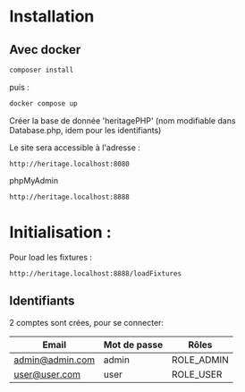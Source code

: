 # Installation

## Avec docker 
```bash
composer install
```
puis : 
```bash
docker compose up
```
Créer la base de donnée 'heritagePHP' (nom modifiable dans Database.php, idem pour les identifiants)

Le site sera accessible à l'adresse : 
```
http://heritage.localhost:8080
```

phpMyAdmin
```
http://heritage.localhost:8888
```

# Initialisation : 
Pour load les fixtures : 
```
http://heritage.localhost:8888/loadFixtures
```

## Identifiants

2 comptes sont crées, pour se connecter:

| Email                     | Mot de passe | Rôles                                    |
|---------------------------|--------------|------------------------------------------|
| admin@admin.com       | admin          | ROLE_ADMIN                             |
| user@user.com   | user          | ROLE_USER                             |



